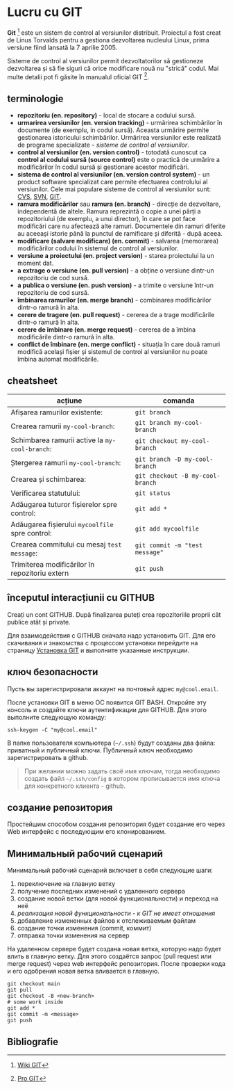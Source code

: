 # Lucru cu GIT

__Git__ [^1] este un sistem de control al versiunilor distribuit. Proiectul a fost creat de Linus Torvalds pentru a gestiona dezvoltarea nucleului Linux, prima versiune fiind lansată la 7 aprilie 2005.

Sisteme de control al versiunilor permit dezvoltatorilor să gestioneze dezvoltarea și să fie siguri că orice modificare nouă nu "strică" codul. Mai multe detalii pot fi găsite în manualul oficial GIT [^2].

## terminologie

* __repozitoriu (en. repository)__ - local de stocare a codului sursă.
* __urmarirea versiunilor (en. version tracking)__ - urmărirea schimbărilor în documente (de exemplu, in codul sursă). Aceasta urmărire permite gestionarea istoricului schimbărilor. Urmărirea versiunilor este realizată de programe specializate - _sisteme de control al versiunilor_.
* __control al versiunilor (en. version control)__ - totodată cunoscut ca __control al codului sursă (source control)__ este o practică de urmărire a modificărilor în codul sursă și gestionare acestor modificări.
* __sistema de control al versiunilor (en. version control system)__ - un product software specializat care permite efectuarea controlului al versiunilor. Cele mai populare sisteme de control al versiunilor sunt: [CVS](https://ru.wikipedia.org/wiki/CVS), [SVN](https://ru.wikipedia.org/wiki/Subversion), [GIT](https://ru.wikipedia.org/wiki/Git).
* __ramura modificărilor__ sau __ramura (en. branch)__ - direcție de dezvoltare, independentă de altele. Ramura reprezintă o copie a unei părți a repozitoriului (de exemplu, a unui director), în care se pot face modificări care nu afectează alte ramuri. Documentele din ramuri diferite au aceeași istorie până la punctul de ramificare și diferită - după aceea.
* __modificare (salvare modificare) (en. commit)__ - salvarea (memorarea) modificărilor codului în sistemul de control al versiunilor.
* __versiune a proiectului (en. project version)__ - starea proiectului la un moment dat.
* __a extrage o versiune (en. pull version)__ - a obține o versiune dintr-un repozitoriu de cod sursă.
* __a publica o versiune (en. push version)__ - a trimite o versiune într-un repozitoriu de cod sursă.
* __îmbinarea ramurilor (en. merge branch)__ - combinarea modificărilor dintr-o ramură în alta.
* __cerere de tragere (en. pull request)__ - cererea de a trage modificările dintr-o ramură în alta.
* __cerere de îmbinare (en. merge request)__ - cererea de a îmbina modificările dintr-o ramură în alta.
* __conflict de îmbinare (en. merge conflict)__ - situația în care două ramuri modifică același fișier și sistemul de control al versiunilor nu poate îmbina automat modificările.

## cheatsheet

| acțiune | comanda |
| -------- | ------- |
| Afișarea ramurilor existente: | `git branch` |
| Crearea ramurii `my-cool-branch`: | `git branch my-cool-branch` |
| Schimbarea ramurii active la `my-cool-branch`: | `git checkout my-cool-branch` |
| Ștergerea ramurii `my-cool-branch`: | `git branch -D my-cool-branch` |
| Crearea și schimbarea: | `git checkout -B my-cool-branch` |
| Verificarea statutului: | `git status` |
| Adăugarea tuturor fișierelor spre control: | `git add *` |
| Adăugarea fișierului `mycoolfile` spre control: | `git add mycoolfile` |
| Crearea commitului cu mesaj `test message`: | `git commit -m "test message"` |
| Trimiterea modificărilor în repozitoriu extern | `git push` |

## începutul interacțiunii cu GITHUB

Creați un cont GITHUB. După finalizarea puteți crea repozitoriile proprii cât publice atât și private.

Для взаимодействия с GITHUB сначала надо установить GIT. Для его скачивания и знакомства с процессом установки перейдите на страницу [Установка GIT](https://git-scm.com/book/ru/v2/Введение-Установка-Git) и выполните указанные инструкции.

## ключ безопасности

Пусть вы зарегистрировали аккаунт на почтовый адрес `my@cool.email`.

После установки GIT в меню ОС появится GIT BASH. Откройте эту консоль и создайте ключи аутентификации для GITHUB. Для этого выполните следующую команду:

```shell
ssh-keygen -C "my@cool.email"
```

В папке пользователя компьютера (`~/.ssh`) будут созданы два файла: приватный и публичный ключи. Публичный ключ необходимо зарегистрировать в github.
> При желании можно задать своё имя ключам, тогда необходимо создать файл `~/.ssh/config` в котором
> прописывается имя ключа для конкретного клиента - github.

## создание репозитория

Простейшим способом создания репозитория будет создание его через Web интерфейс с последующим его клонированием.

## Минимальный рабочий сценарий

Минимальный рабочий сценарий включает в себя следующие шаги:

1. переключение на главную ветку
2. получение последних изменений с удаленного сервера
3. создание новой ветки (для новой функциональности) и переход на неё
4. _реализация новой функциональности - к GIT не имеет отношения_
5. добавление измененных файлов к отслеживаемым файлам
6. создание точки изменения (commit, коммит)
7. отправка точки изменения на сервер

На удаленном сервере будет создана новая ветка, которую надо будет влить в главную ветку. Для этого создаётся запрос (pull request или merge request) через web интерфейс репозитория. После проверки кода и его одобрения новая ветка вливается в главную.

```shell
git checkout main
git pull
git checkout -B <new-branch>
# some work inside
git add *
git commit -m <message>
git push
```

## Bibliografie

[^1]: [Wiki GIT](https://ro.wikipedia.org/wiki/Git)
[^2]: [Pro GIT](https://git-scm.com/book/ru/v2)
